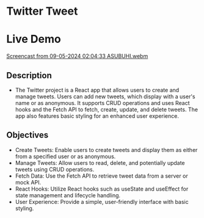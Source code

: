 # Twitter Tweet

# Live Demo
[Screencast from 09-05-2024 02:04:33 ASUBUHI.webm](https://github.com/Felleria/Group-1-Twitter-tweet/assets/111077743/e4f4573b-1984-4924-90e8-48fba8123c6f)


## Description 

 - The Twitter project is a React app that allows users to create and manage tweets. Users can add new tweets, which display with a user's name or as anonymous. It supports CRUD operations and uses React hooks and the Fetch API to fetch, create, update, and delete tweets. The app also features basic styling for an enhanced user experience.

## Objectives 
-  Create Tweets: Enable users to create tweets and display them as either from a specified user or as anonymous.
- Manage Tweets: Allow users to read, delete, and potentially update tweets using CRUD operations.
- Fetch Data: Use the Fetch API to retrieve tweet data from a server or mock API.
- React Hooks: Utilize React hooks such as useState and useEffect for state management and lifecycle handling.
- User Experience: Provide a simple, user-friendly interface with basic styling.









